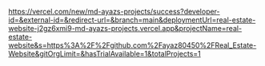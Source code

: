 https://vercel.com/new/md-ayazs-projects/success?developer-id=&external-id=&redirect-url=&branch=main&deploymentUrl=real-estate-website-j2gz6xmi9-md-ayazs-projects.vercel.app&projectName=real-estate-website&s=https%3A%2F%2Fgithub.com%2Fayaz80450%2FReal_Estate-Website&gitOrgLimit=&hasTrialAvailable=1&totalProjects=1



